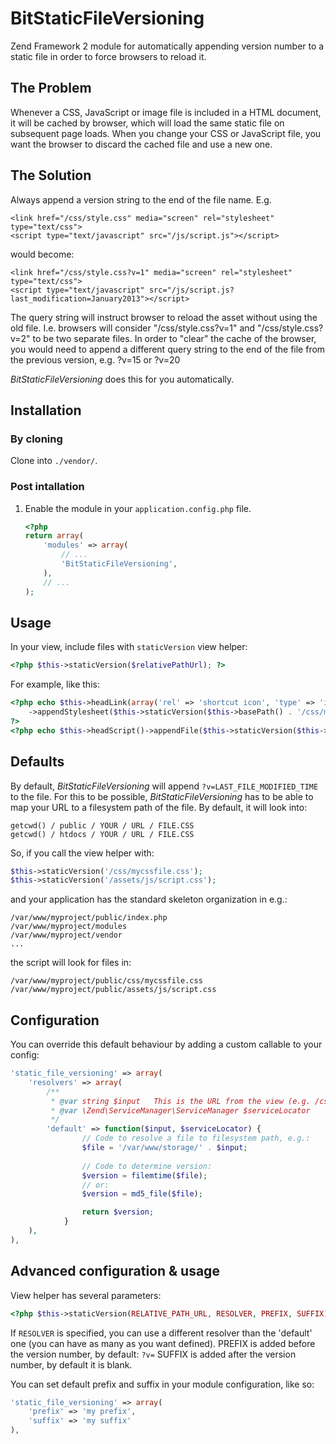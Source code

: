 BitStaticFileVersioning
=======================

Zend Framework 2 module for automatically appending version number to a static file in order to force browsers to reload it.

The Problem
-----------

Whenever a CSS, JavaScript or image file is included in a HTML document, it will be cached by browser, which will load the same static file on subsequent page loads.
When you change your CSS or JavaScript file, you want the browser to discard the cached file and use a new one.

The Solution
------------

Always append a version string to the end of the file name. E.g.

	<link href="/css/style.css" media="screen" rel="stylesheet" type="text/css">
	<script type="text/javascript" src="/js/script.js"></script>

would become:

	<link href="/css/style.css?v=1" media="screen" rel="stylesheet" type="text/css">
	<script type="text/javascript" src="/js/script.js?last_modification=January2013"></script>
	
The query string will instruct browser to reload the asset without using the old file. I.e. browsers will consider "/css/style.css?v=1" and "/css/style.css?v=2" to be two separate files.
In order to "clear" the cache of the browser, you would need to append a different query string to the end of the file from the previous version, e.g. ?v=15 or ?v=20

*BitStaticFileVersioning* does this for you automatically.

Installation
------------

### By cloning

Clone into `./vendor/`.

### Post intallation

1. Enable the module in your `application.config.php` file.

    ```php
    <?php
    return array(
        'modules' => array(
            // ...
            'BitStaticFileVersioning',
        ),
        // ...
    );
    ```

Usage
-----

In your view, include files with `staticVersion` view helper:

```php
<?php $this->staticVersion($relativePathUrl); ?>
```
	
For example, like this:

```php
<?php echo $this->headLink(array('rel' => 'shortcut icon', 'type' => 'image/gif', 'href' => $this->staticVersion($this->basePath() . '/favicon.gif')))
	->appendStylesheet($this->staticVersion($this->basePath() . '/css/mycssfile.css'));
?>
<?php echo $this->headScript()->appendFile($this->staticVersion($this->basePath() . '/js/scripts.js')); ?>
```

Defaults
--------

By default, *BitStaticFileVersioning* will append `?v=LAST_FILE_MODIFIED_TIME` to the file. 
For this to be possible,  *BitStaticFileVersioning* has to be able to map your URL to a filesystem path of the file. By default, it will look into:

	getcwd() / public / YOUR / URL / FILE.CSS
	getcwd() / htdocs / YOUR / URL / FILE.CSS

So, if you call the view helper with:

```php
$this->staticVersion('/css/mycssfile.css');
$this->staticVersion('/assets/js/script.css');
```

and your application has the standard skeleton organization in e.g.:

	/var/www/myproject/public/index.php
	/var/www/myproject/modules
	/var/www/myproject/vendor
	...
	
the script will look for files in:

	/var/www/myproject/public/css/mycssfile.css
	/var/www/myproject/public/assets/js/script.css

Configuration
-------------

You can override this default behaviour by adding a custom callable to your config:

```php
'static_file_versioning' => array(
	'resolvers' => array(
		/**
		 * @var string $input	This is the URL from the view (e.g. /css/mycssfile.css)
		 * @var \Zend\ServiceManager\ServiceManager $serviceLocator
		 */
		'default' => function($input, $serviceLocator) {
				// Code to resolve a file to filesystem path, e.g.:
				$file = '/var/www/storage/' . $input;
				
				// Code to determine version:
				$version = filemtime($file);
				// or: 
				$version = md5_file($file);

				return $version;        
			}
	),
),
```

Advanced configuration & usage
------------------------------

View helper has several parameters:

```php
<?php $this->staticVersion(RELATIVE_PATH_URL, RESOLVER, PREFIX, SUFFIX); ?>
```
	
If `RESOLVER` is specified, you can use a different resolver than the 'default' one (you can have as many as you want defined).
PREFIX is added before the version number, by default: `?v=`
SUFFIX is added after the version number, by default it is blank.

You can set default prefix and suffix in your module configuration, like so:

```php
'static_file_versioning' => array(
	'prefix' => 'my prefix',
	'suffix' => 'my suffix'
),
```
